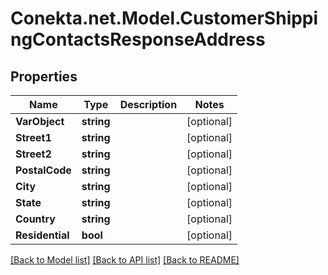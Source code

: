 # Conekta.net.Model.CustomerShippingContactsResponseAddress

## Properties

Name | Type | Description | Notes
------------ | ------------- | ------------- | -------------
**VarObject** | **string** |  | [optional] 
**Street1** | **string** |  | [optional] 
**Street2** | **string** |  | [optional] 
**PostalCode** | **string** |  | [optional] 
**City** | **string** |  | [optional] 
**State** | **string** |  | [optional] 
**Country** | **string** |  | [optional] 
**Residential** | **bool** |  | [optional] 

[[Back to Model list]](../README.md#documentation-for-models) [[Back to API list]](../README.md#documentation-for-api-endpoints) [[Back to README]](../README.md)

